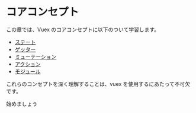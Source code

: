 # コアコンセプト

この章では、Vuex のコアコンセプトに以下のついて学習します。
  - [ステート](state.md)
  - [ゲッター](getters.md)
  - [ミューテーション](mutations.md)
  - [アクション](actions.md)
  - [モジュール](modules.md)

これらのコンセプトを深く理解することは、vuex を使用するにあたって不可欠です。

始めましょう
